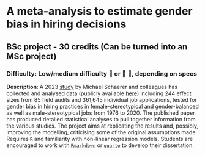 # A meta-analysis to estimate gender bias in hiring decisions
## BSc project - 30 credits (Can be turned into an MSc project)
### Difficulty: **Low/medium difficulty** :grimacing: or :grimacing: :grimacing:, depending on specs

**Description**: A 2023 [study](https://www.sciencedirect.com/science/article/pii/S0749597823000560) by Michael Schaerer and colleagues has collected and analysed data (publicly available [here](https://osf.io/pt4gn/?view_only=)) including 244 effect sizes from 85 field audits and 361,645 individual job applications, tested for gender bias in hiring practices in female-stereotypical and gender-balanced as well as male-stereotypical jobs from 1976 to 2020. The published paper has produced detailed statistical analyses to pull together information from the various studies. The project aims at replicating the results and, possibly, improving the modelling, criticising some of the original assumptions made. Requires `R` and familiarity with non-linear regression models. Students are encouraged to work with [`Rmarkdown`](https://rmarkdown.rstudio.com/) or [`quarto`](https://quarto.org/) to develop their dissertation.

